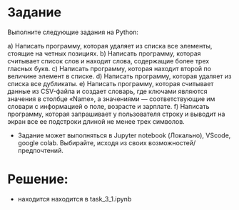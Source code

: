 # Задание
Выполните следующие задания на Python:

a) Написать программу, которая удаляет из списка все элементы, стоящие на четных позициях.
b) Написать программу, которая считывает список слов и находит слова, содержащие более трех гласных букв.
c) Написать программу, которая находит второй по величине элемент в списке.
d) Написать программу, которая удаляет из списка все дубликаты.
e) Написать программу, которая считывает данные из CSV-файла и создает словарь, где ключами являются значения в столбце «Name», а значениями — соответствующие им словари с информацией о поле, возрасте и зарплате.
f) Написать программу, которая запрашивает у пользователя строку и выводит на экран все ее подстроки длиной не менее трех символов.

- Задание может выполняться в Jupyter notebook (Локально), VScode, google colab. Выбирайте, исходя из своих возможностей/предпочтений.

# Решение:
- находится находится в task_3_1.ipynb

